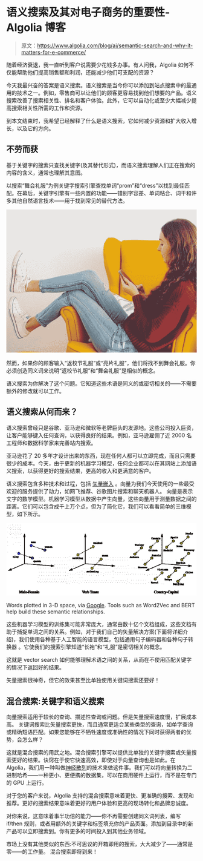 # 语义搜索及其对电子商务的重要性- Algolia 博客

> 原文：<https://www.algolia.com/blog/ai/semantic-search-and-why-it-matters-for-e-commerce/>

随着经济衰退，我一直听到客户说需要少花钱多办事。有人问我，Algolia 如何不仅能帮助他们提高销售额和利润，还能减少他们可支配的资源？

今天我最兴奋的答案是语义搜索。语义搜索是当今你可以添加到站点搜索中的最通用的技术之一。例如，零售商可以让他们的顾客更容易找到他们想要的产品。语义搜索改善了搜索相关性、排名和客户体验。此外，它可以自动化或至少大幅减少提高搜索相关性所需的工作和资源。

到本文结束时，我希望已经解释了什么是[](https://www.algolia.com/blog/product/semantic-search-how-it-works-who-its-for/)语义搜索，它如何减少资源和扩大收入增长，以及它的方向。

## [](#results-without-effort)不劳而获

基于关键字的搜索只查找关键字(及其替代形式)，而语义搜索理解人们正在搜索的内容的含义，通常也理解其意图。

以搜索“舞会礼服”为例关键字搜索引擎查找单词“prom”和“dress”以找到最佳匹配。在幕后，关键字引擎有一些内置的功能——错别字容差、单词粘合、词干和许多其他自然语言技术——用于找到常见的替代方法。

![ecommerce shopping ease of use](img/b408847354ac6dde86776abd7979e10c.png)

然而，如果你的顾客输入“返校节礼服”或“亮片礼服”，他们将找不到舞会礼服。你必须创造同义词来说明“返校节礼服”和“舞会礼服”是相似的概念。

语义搜索为你解决了这个问题。它知道这些术语是同义的或密切相关的——不需要额外的修改就可以工作。

## [](#where-did-semantic-search-come-from%c2%a0)语义搜索从何而来？

语义搜索曾经只是谷歌、亚马逊和微软等老牌巨头的发源地。这些公司投入巨资，让客户能够键入任何查询，以获得良好的结果。例如，亚马逊雇佣了近 2000 名工程师和数据科学家来完善站内搜索。

亚马逊花了 20 多年才设计出来的东西，现在任何人都可以立即完成，而且只需要很少的成本。今天，由于更新的机器学习模型，任何企业都可以在其网站上添加语义搜索，以获得更好的搜索结果，更高的收入和更满意的客户。

语义搜索包含多种技术和过程，包括 [矢量嵌入](https://en.wikipedia.org/wiki/Word_embedding) 。向量为我们今天使用的一些最受欢迎的服务提供了动力，如网飞推荐、谷歌图片搜索和聊天机器人。 向量是表示文字的数学模型。机器学习模型从数据中产生向量，这些向量用于测量数据之间的距离。它们可以包含成千上万个点，但为了简化它，我们可以看看简单的三维模型，如下所示。

![vector dimensions](img/fd57fcd00cb8967a5d1034a00bc492de.png)

Words plotted in 3-D space, via [Google](https://cloud.google.com/blog/topics/developers-practitioners/meet-ais-multitool-vector-embeddings). Tools such as Word2Vec and BERT help build these semantic relationships.

这些机器学习模型的训练集可能非常庞大，通常由数十亿个文档组成，这些文档有助于捕捉单词之间的关系。例如，对于我们自己的矢量解决方案(下面将详细介绍)，我们使用各种基于人工智能的语言模型，包括通用句子编码器和各种句子转换器 。它使我们的搜索引擎知道“长袍”和“礼服”是密切相关的概念。

这就是 vector search 如何能够理解术语之间的关系，从而在不使用匹配关键字的情况下返回好的结果。

矢量搜索很神奇，但它的效果甚至比单独使用关键词搜索还要好！

## [](#hybrid-search-keyword-and-semantic-search%c2%a0)混合搜索:关键字和语义搜索

向量搜索适用于较长的查询、描述性查询或问题。但是矢量搜索速度慢，扩展成本高。 关键词搜索比矢量搜索更快，而且通常更适合某些类型的查询，如单字查询或精确短语匹配。如果您能够在不牺牲速度或准确性的情况下同时获得两者的优势，会怎么样？

这就是混合搜索的用武之地。混合搜索引擎可以提供比单独的关键字搜索或矢量搜索更好的结果。诀窍在于使它快速高效，即使对于向量查询也是如此。在 Algolia，我们用一种叫做[神经散列](https://www.algolia.com/blog/ai/vectors-vs-hashes/)的技术来做这件事。我们可以将向量转换为二进制哈希——一种更小、更便携的数据集，可以在商用硬件上运行，而不是在专门的 GPU 上运行。

对于您的客户来说，Algolia 支持的混合搜索意味着更快、更准确的搜索、发现和推荐。更好的搜索结果意味着更好的用户体验和更高的现场转化和品牌忠诚度。

对你来说，这意味着事半功倍的能力——你不再需要创建同义词列表，编写 if/then 规则，或者用额外的关键字和标签填充你的产品页面。添加到目录中的新产品可以立即搜索到。你有更多的时间投入到其他业务领域。

市场上没有其他类似的东西:不可思议的开箱即用的搜索，大大减少了——通常是零——的工作量。 混合搜索即将到来！